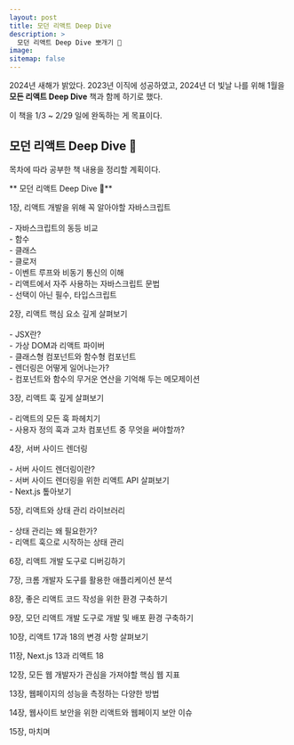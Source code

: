 ```yaml
---
layout: post
title: 모던 리액트 Deep Dive
description: >
  모던 리액트 Deep Dive 뽀개기 🙌
image:
sitemap: false
---
```


2024년 새해가 밝았다.
2023년 이직에 성공하였고, 2024년 더 빛날 나를 위해
1월을 **모든 리액트 Deep Dive** 책과 함께 하기로 했다.

이 책을 1/3 ~ 2/29 일에 완독하는 게 목표이다.

## 모던 리액트 Deep Dive 🚀

목차에 따라 공부한 책 내용을 정리할 계획이다.

** 모던 리액트 Deep Dive 🙌**

1장, 리액트 개발을 위해 꼭 알아야할 자바스크립트<br/><br/> - 자바스크립트의 동등 비교<br/> - 함수<br/> - 클래스<br/> - 클로저<br/> - 이벤트 루프와 비동기 통신의 이해<br/> - 리액트에서 자주 사용하는 자바스크립트 문법<br/> - 선택이 아닌 필수, 타입스크립트<br/>

2장, 리액트 핵심 요소 깊게 살펴보기<br/><br/> - JSX란?<br/> - 가상 DOM과 리액트 파이버<br/> - 클래스형 컴포넌트와 함수형 컴포넌트<br/> - 렌더링은 어떻게 일어나는가?<br/> - 컴포넌트와 함수의 무거운 연산을 기억해 두는 메모제이션<br/>

3장, 리액트 훅 깊게 살펴보기<br/><br/> - 리액트의 모든 훅 파헤치기<br/> - 사용자 정의 훅과 고차 컴포넌트 중 무엇을 써야할까?<br/>

4장, 서버 사이드 렌더링<br/><br/> - 서버 사이드 렌더링이란?<br/> - 서버 사이드 렌더링을 위한 리액트 API 살펴보기<br/> - Next.js 톺아보기<br/>

5장, 리액트와 상태 관리 라이브러리<br/><br/> - 상태 관리는 왜 필요한가?<br/> - 리액트 훅으로 시작하는 상태 관리<br/>

6장, 리액트 개발 도구로 디버깅하기

7장, 크롬 개발자 도구를 활용한 애플리케이션 분석

8장, 좋은 리액트 코드 작성을 위한 환경 구축하기

9장, 모던 리액트 개발 도구로 개발 및 배포 환경 구축하기

10장, 리액트 17과 18의 변경 사항 살펴보기

11장, Next.js 13과 리액트 18

12장, 모든 웹 개발자가 관심을 가져야할 핵심 웹 지표

13장, 웹페이지의 성능을 측정하는 다양한 방법

14장, 웹사이트 보안을 위한 리액트와 웹페이지 보안 이슈

15장, 마치며
